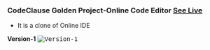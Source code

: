 ### CodeClause Golden Project-Online Code Editor  [See Live](https://leetcode-ide.vercel.app/)

- It is a clone of Online IDE

**Version-1**
<kbd>![Version-1](https://user-images.githubusercontent.com/64205626/176822891-187fb3b9-f3b4-429f-ace7-2f937ac0f23d.png)</kbd>

